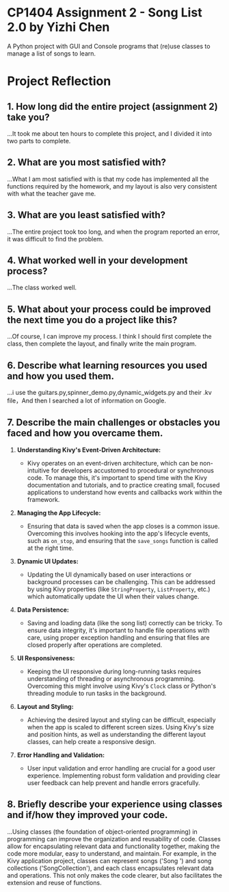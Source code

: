 # CP1404 Assignment 2 - Song List 2.0 by Yizhi Chen

A Python project with GUI and Console programs that (re)use classes to manage a list of songs to learn.

# Project Reflection

## 1. How long did the entire project (assignment 2) take you?

...It took me about ten hours to complete this project, and I divided it into two parts to complete.

## 2. What are you most satisfied with?

...What I am most satisfied with is that my code has implemented all the functions required by the homework, and my layout is also very consistent with what the teacher gave me.

## 3. What are you least satisfied with?

...The entire project took too long, and when the program reported an error, it was difficult to find the problem.

## 4. What worked well in your development process?

...The class worked well.

## 5. What about your process could be improved the next time you do a project like this?

...Of course, I can improve my process. I think I should first complete the class, then complete the layout, and finally write the main program.

## 6. Describe what learning resources you used and how you used them.

...i use the guitars.py,spinner_demo.py,dynamic_widgets.py and their .kv file，And then I searched a lot of information on Google.

## 7. Describe the main challenges or obstacles you faced and how you overcame them.

1. **Understanding Kivy's Event-Driven Architecture:**
   - Kivy operates on an event-driven architecture, which can be non-intuitive for developers accustomed to procedural or synchronous code. To manage this, it's important to spend time with the Kivy documentation and tutorials, and to practice creating small, focused applications to understand how events and callbacks work within the framework.

2. **Managing the App Lifecycle:**
   - Ensuring that data is saved when the app closes is a common issue. Overcoming this involves hooking into the app's lifecycle events, such as `on_stop`, and ensuring that the `save_songs` function is called at the right time.

3. **Dynamic UI Updates:**
   - Updating the UI dynamically based on user interactions or background processes can be challenging. This can be addressed by using Kivy properties (like `StringProperty`, `ListProperty`, etc.) which automatically update the UI when their values change.

4. **Data Persistence:**
   - Saving and loading data (like the song list) correctly can be tricky. To ensure data integrity, it's important to handle file operations with care, using proper exception handling and ensuring that files are closed properly after operations are completed.

5. **UI Responsiveness:**
   - Keeping the UI responsive during long-running tasks requires understanding of threading or asynchronous programming. Overcoming this might involve using Kivy's `Clock` class or Python's threading module to run tasks in the background.

6. **Layout and Styling:**
   - Achieving the desired layout and styling can be difficult, especially when the app is scaled to different screen sizes. Using Kivy's size and position hints, as well as understanding the different layout classes, can help create a responsive design.

7. **Error Handling and Validation:**
   - User input validation and error handling are crucial for a good user experience. Implementing robust form validation and providing clear user feedback can help prevent and handle errors gracefully.

## 8. Briefly describe your experience using classes and if/how they improved your code.

...Using classes (the foundation of object-oriented programming) in programming can improve the organization and reusability of code. Classes allow for encapsulating relevant data and functionality together, making the code more modular, easy to understand, and maintain. For example, in the Kivy application project, classes can represent songs ('Song ') and song collections ('SongCollection'), and each class encapsulates relevant data and operations. This not only makes the code clearer, but also facilitates the extension and reuse of functions.
